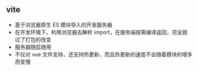 ## vite

- 基于浏览器原生 ES 模块导入的开发服务器
- 在开发环境下，利用浏览器去解析 import，在服务端按需编译返回，完全跳过了打包的改变
- 服务器随启随用
- 不仅对 vue 文件支持，还支持热更新，而且热更新的速度不会随着模块的增多而变慢
